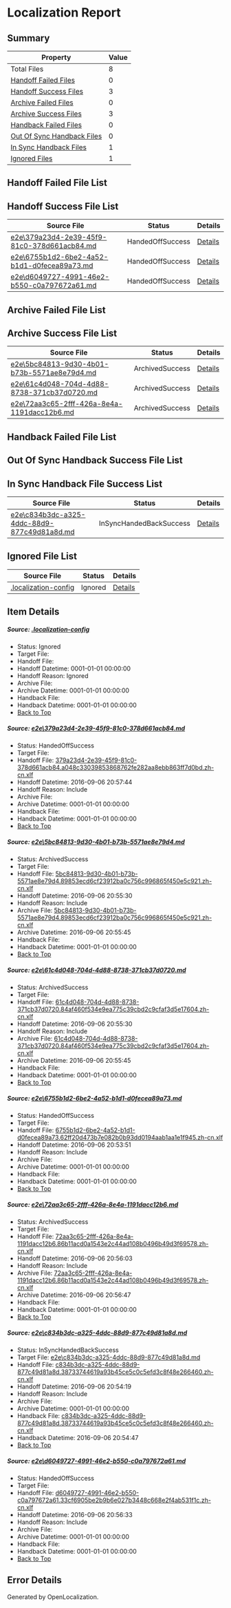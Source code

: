 # <a name='report-top'></a> Localization Report

## Summary
 Property | Value 
 -------- | ----- 
 Total Files | 8
[ Handoff Failed Files ](#handoff-failed-list)| 0
[ Handoff Success Files ](#handoff-success-list)| 3
[ Archive Failed Files ](#archive-failed-list)| 0
[ Archive Success Files ](#archive-success-list)| 3
[ Handback Failed Files ](#handback-failed-list)| 0
[ Out Of Sync Handback Files ](#outofsync-handback-success-list)| 0
[ In Sync Handback Files ](#insync-handback-success-list)| 1
[ Ignored Files ](#ignored-list)| 1

## <a name='handoff-failed-list'></a> Handoff Failed File List

## <a name='handoff-success-list'></a> Handoff Success File List
 Source File | Status | Details 
 ----------- | ------ | ------- 
 [e2e\379a23d4-2e39-45f9-81c0-378d661acb84.md](https://github.com/OpenLocalizationTestOrg/ol-test0/blob/b98a0daf1813e78404563521d01dbf1d6eeebaac/e2e/379a23d4-2e39-45f9-81c0-378d661acb84.md) | HandedOffSuccess | [Details](#47ba215ef4d55ce9d61a4bb906808696c7aadef81)
 [e2e\6755b1d2-6be2-4a52-b1d1-d0fecea89a73.md](https://github.com/OpenLocalizationTestOrg/ol-test0/blob/4d7aa9063456466ed833587bfce42f921ab546c7/e2e/6755b1d2-6be2-4a52-b1d1-d0fecea89a73.md) | HandedOffSuccess | [Details](#fd9594879d9e6720c132863c1585aa1ad2c7fc144)
 [e2e\d6049727-4991-46e2-b550-c0a797672a61.md](https://github.com/OpenLocalizationTestOrg/ol-test0/blob/1b66f7a74b617826b56b88b099fc56be53ee2da8/e2e/d6049727-4991-46e2-b550-c0a797672a61.md) | HandedOffSuccess | [Details](#ab9429b60e4ac81700e42b76332406e69f32bde37)

## <a name='archive-failed-list'></a> Archive Failed File List

## <a name='archive-success-list'></a> Archive Success File List
 Source File | Status | Details 
 ----------- | ------ | ------- 
 [e2e\5bc84813-9d30-4b01-b73b-5571ae8e79d4.md](https://github.com/OpenLocalizationTestOrg/ol-test0/blob/1332ab32ad1ac671cbb058751e9415e714adc576/e2e/5bc84813-9d30-4b01-b73b-5571ae8e79d4.md) | ArchivedSuccess | [Details](#8c4a9ee4a9086da1490b8a5be9df99818284f8f32)
 [e2e\61c4d048-704d-4d88-8738-371cb37d0720.md](https://github.com/OpenLocalizationTestOrg/ol-test0/blob/1332ab32ad1ac671cbb058751e9415e714adc576/e2e/61c4d048-704d-4d88-8738-371cb37d0720.md) | ArchivedSuccess | [Details](#f098153df1ae98e902c55819ec3dc89950077d653)
 [e2e\72aa3c65-2fff-426a-8e4a-1191dacc12b6.md](https://github.com/OpenLocalizationTestOrg/ol-test0/blob/04d0d1f964d59168239f60d308e311a0503e2567/e2e/72aa3c65-2fff-426a-8e4a-1191dacc12b6.md) | ArchivedSuccess | [Details](#4584e8a0be213723e9b940500f6760e8e205597e5)

## <a name='handback-failed-list'></a> Handback Failed File List

## <a name='outofsync-handback-success-list'></a> Out Of Sync Handback Success File List

## <a name='insync-handback-success-list'></a> In Sync Handback File Success List
 Source File | Status | Details 
 ----------- | ------ | ------- 
 [e2e\c834b3dc-a325-4ddc-88d9-877c49d81a8d.md](https://github.com/OpenLocalizationTestOrg/ol-test0/blob/c8eb8c0362e5997ef8ff2baef9cf9a4355dfe08b/e2e/c834b3dc-a325-4ddc-88d9-877c49d81a8d.md) | InSyncHandedBackSuccess | [Details](#99027d0734c8931799bd2b7276f7e9bcd59838576)

## <a name='ignored-list'></a> Ignored File List
 Source File | Status | Details 
 ----------- | ------ | ------- 
 [.localization-config](https://github.com/OpenLocalizationTestOrg/ol-test0/blob/b98a0daf1813e78404563521d01dbf1d6eeebaac/.localization-config) | Ignored | [Details](#3d4f252ac210baf56311d7e97dcc2db10974dbd20)

## Item Details
##### <a name='3d4f252ac210baf56311d7e97dcc2db10974dbd20'></a> Source: [.localization-config](https://github.com/OpenLocalizationTestOrg/ol-test0/blob/b98a0daf1813e78404563521d01dbf1d6eeebaac/.localization-config)
* Status: Ignored
* Target File: 
* Handoff File: 
* Handoff Datetime: 0001-01-01 00:00:00
* Handoff Reason: Ignored
* Archive File: 
* Archive Datetime: 0001-01-01 00:00:00
* Handback File: 
* Handback Datetime: 0001-01-01 00:00:00
* [Back to Top](#report-top)

##### <a name='47ba215ef4d55ce9d61a4bb906808696c7aadef81'></a> Source: [e2e\379a23d4-2e39-45f9-81c0-378d661acb84.md](https://github.com/OpenLocalizationTestOrg/ol-test0/blob/b98a0daf1813e78404563521d01dbf1d6eeebaac/e2e/379a23d4-2e39-45f9-81c0-378d661acb84.md)
* Status: HandedOffSuccess
* Target File: 
* Handoff File: [379a23d4-2e39-45f9-81c0-378d661acb84.a048c33039853868762fe282aa8ebb863ff7d0bd.zh-cn.xlf](https://github.com/OpenLocalizationTestOrg/ol-test0-handoff/blob/c0143efecfdb6c374f9cc24d97054e0374c59b98/ol-handoff/OpenLocalizationTestOrg/ol-test0-zhcn/ci/ht/379a23d4-2e39-45f9-81c0-378d661acb84.a048c33039853868762fe282aa8ebb863ff7d0bd.zh-cn.xlf)
* Handoff Datetime: 2016-09-06 20:57:44
* Handoff Reason: Include
* Archive File: 
* Archive Datetime: 0001-01-01 00:00:00
* Handback File: 
* Handback Datetime: 0001-01-01 00:00:00
* [Back to Top](#report-top)

##### <a name='8c4a9ee4a9086da1490b8a5be9df99818284f8f32'></a> Source: [e2e\5bc84813-9d30-4b01-b73b-5571ae8e79d4.md](https://github.com/OpenLocalizationTestOrg/ol-test0/blob/1332ab32ad1ac671cbb058751e9415e714adc576/e2e/5bc84813-9d30-4b01-b73b-5571ae8e79d4.md)
* Status: ArchivedSuccess
* Target File: 
* Handoff File: [5bc84813-9d30-4b01-b73b-5571ae8e79d4.89853ecd6cf23912ba0c756c996865f450e5c921.zh-cn.xlf](https://github.com/OpenLocalizationTestOrg/ol-test0-handoff/blob/b1f9262a3946cda521a3f480f5a4225eb967efb9/ol-handoff/OpenLocalizationTestOrg/ol-test0-zhcn/ci/ht/5bc84813-9d30-4b01-b73b-5571ae8e79d4.89853ecd6cf23912ba0c756c996865f450e5c921.zh-cn.xlf)
* Handoff Datetime: 2016-09-06 20:55:30
* Handoff Reason: Include
* Archive File: [5bc84813-9d30-4b01-b73b-5571ae8e79d4.89853ecd6cf23912ba0c756c996865f450e5c921.zh-cn.xlf](https://github.com/OpenLocalizationTestOrg/ol-test0-handoff/blob/794a7ed3afe9f0d2ec7d87d949d4fd5e81feafd3/ol-archive/OpenLocalizationTestOrg/ol-test0-zhcn/ci/ht/5bc84813-9d30-4b01-b73b-5571ae8e79d4.89853ecd6cf23912ba0c756c996865f450e5c921.zh-cn.xlf)
* Archive Datetime: 2016-09-06 20:55:45
* Handback File: 
* Handback Datetime: 0001-01-01 00:00:00
* [Back to Top](#report-top)

##### <a name='f098153df1ae98e902c55819ec3dc89950077d653'></a> Source: [e2e\61c4d048-704d-4d88-8738-371cb37d0720.md](https://github.com/OpenLocalizationTestOrg/ol-test0/blob/1332ab32ad1ac671cbb058751e9415e714adc576/e2e/61c4d048-704d-4d88-8738-371cb37d0720.md)
* Status: ArchivedSuccess
* Target File: 
* Handoff File: [61c4d048-704d-4d88-8738-371cb37d0720.84af460f534e9ea775c39cbd2c9cfaf3d5e17604.zh-cn.xlf](https://github.com/OpenLocalizationTestOrg/ol-test0-handoff/blob/b1f9262a3946cda521a3f480f5a4225eb967efb9/ol-handoff/OpenLocalizationTestOrg/ol-test0-zhcn/ci/ht/61c4d048-704d-4d88-8738-371cb37d0720.84af460f534e9ea775c39cbd2c9cfaf3d5e17604.zh-cn.xlf)
* Handoff Datetime: 2016-09-06 20:55:30
* Handoff Reason: Include
* Archive File: [61c4d048-704d-4d88-8738-371cb37d0720.84af460f534e9ea775c39cbd2c9cfaf3d5e17604.zh-cn.xlf](https://github.com/OpenLocalizationTestOrg/ol-test0-handoff/blob/794a7ed3afe9f0d2ec7d87d949d4fd5e81feafd3/ol-archive/OpenLocalizationTestOrg/ol-test0-zhcn/ci/ht/61c4d048-704d-4d88-8738-371cb37d0720.84af460f534e9ea775c39cbd2c9cfaf3d5e17604.zh-cn.xlf)
* Archive Datetime: 2016-09-06 20:55:45
* Handback File: 
* Handback Datetime: 0001-01-01 00:00:00
* [Back to Top](#report-top)

##### <a name='fd9594879d9e6720c132863c1585aa1ad2c7fc144'></a> Source: [e2e\6755b1d2-6be2-4a52-b1d1-d0fecea89a73.md](https://github.com/OpenLocalizationTestOrg/ol-test0/blob/4d7aa9063456466ed833587bfce42f921ab546c7/e2e/6755b1d2-6be2-4a52-b1d1-d0fecea89a73.md)
* Status: HandedOffSuccess
* Target File: 
* Handoff File: [6755b1d2-6be2-4a52-b1d1-d0fecea89a73.62ff20d473b7e082b0b93dd0194aab1aa1e1f945.zh-cn.xlf](https://github.com/OpenLocalizationTestOrg/ol-test0-handoff/blob/950a8cb127fcffbc7bdeac74b111d88397ac6702/ol-handoff/OpenLocalizationTestOrg/ol-test0-zhcn/ci/ht/6755b1d2-6be2-4a52-b1d1-d0fecea89a73.62ff20d473b7e082b0b93dd0194aab1aa1e1f945.zh-cn.xlf)
* Handoff Datetime: 2016-09-06 20:53:51
* Handoff Reason: Include
* Archive File: 
* Archive Datetime: 0001-01-01 00:00:00
* Handback File: 
* Handback Datetime: 0001-01-01 00:00:00
* [Back to Top](#report-top)

##### <a name='4584e8a0be213723e9b940500f6760e8e205597e5'></a> Source: [e2e\72aa3c65-2fff-426a-8e4a-1191dacc12b6.md](https://github.com/OpenLocalizationTestOrg/ol-test0/blob/04d0d1f964d59168239f60d308e311a0503e2567/e2e/72aa3c65-2fff-426a-8e4a-1191dacc12b6.md)
* Status: ArchivedSuccess
* Target File: 
* Handoff File: [72aa3c65-2fff-426a-8e4a-1191dacc12b6.86b11acd0a1543e2c44ad108b0496b49d3f69578.zh-cn.xlf](https://github.com/OpenLocalizationTestOrg/ol-test0-handoff/blob/afb409d174f705b5816221f34fa7e6b98f34e3d4/ol-handoff/OpenLocalizationTestOrg/ol-test0-zhcn/ci/ht/72aa3c65-2fff-426a-8e4a-1191dacc12b6.86b11acd0a1543e2c44ad108b0496b49d3f69578.zh-cn.xlf)
* Handoff Datetime: 2016-09-06 20:56:03
* Handoff Reason: Include
* Archive File: [72aa3c65-2fff-426a-8e4a-1191dacc12b6.86b11acd0a1543e2c44ad108b0496b49d3f69578.zh-cn.xlf](https://github.com/OpenLocalizationTestOrg/ol-test0-handoff/blob/38f611c744bab65e08f677c588192d09f784baaa/ol-archive/OpenLocalizationTestOrg/ol-test0-zhcn/ci/ht/72aa3c65-2fff-426a-8e4a-1191dacc12b6.86b11acd0a1543e2c44ad108b0496b49d3f69578.zh-cn.xlf)
* Archive Datetime: 2016-09-06 20:56:47
* Handback File: 
* Handback Datetime: 0001-01-01 00:00:00
* [Back to Top](#report-top)

##### <a name='99027d0734c8931799bd2b7276f7e9bcd59838576'></a> Source: [e2e\c834b3dc-a325-4ddc-88d9-877c49d81a8d.md](https://github.com/OpenLocalizationTestOrg/ol-test0/blob/c8eb8c0362e5997ef8ff2baef9cf9a4355dfe08b/e2e/c834b3dc-a325-4ddc-88d9-877c49d81a8d.md)
* Status: InSyncHandedBackSuccess
* Target File: [e2e\c834b3dc-a325-4ddc-88d9-877c49d81a8d.md](https://github.com/OpenLocalizationTestOrg/ol-test0-zhcn/blob/6a927163cba37407221fd485b9245b0cbcda2720/e2e/c834b3dc-a325-4ddc-88d9-877c49d81a8d.md)
* Handoff File: [c834b3dc-a325-4ddc-88d9-877c49d81a8d.38733744619a93b45ce5c0c5efd3c8f48e266460.zh-cn.xlf](https://github.com/OpenLocalizationTestOrg/ol-test0-handoff/blob/2072c0e1ca8183c38845e0abdaa6852a4ac96104/ol-handoff/OpenLocalizationTestOrg/ol-test0-zhcn/ci/ht/c834b3dc-a325-4ddc-88d9-877c49d81a8d.38733744619a93b45ce5c0c5efd3c8f48e266460.zh-cn.xlf)
* Handoff Datetime: 2016-09-06 20:54:19
* Handoff Reason: Include
* Archive File: 
* Archive Datetime: 0001-01-01 00:00:00
* Handback File: [c834b3dc-a325-4ddc-88d9-877c49d81a8d.38733744619a93b45ce5c0c5efd3c8f48e266460.zh-cn.xlf](https://github.com/OpenLocalizationTestOrg/ol-test0-handback/blob/9fbe93ffe4aee743fe4ee18494cc8e0d9fab7173/ol-handback/OpenLocalizationTestOrg/ol-test0-zhcn/ci/ht/c834b3dc-a325-4ddc-88d9-877c49d81a8d.38733744619a93b45ce5c0c5efd3c8f48e266460.zh-cn.xlf)
* Handback Datetime: 2016-09-06 20:54:47
* [Back to Top](#report-top)

##### <a name='ab9429b60e4ac81700e42b76332406e69f32bde37'></a> Source: [e2e\d6049727-4991-46e2-b550-c0a797672a61.md](https://github.com/OpenLocalizationTestOrg/ol-test0/blob/1b66f7a74b617826b56b88b099fc56be53ee2da8/e2e/d6049727-4991-46e2-b550-c0a797672a61.md)
* Status: HandedOffSuccess
* Target File: 
* Handoff File: [d6049727-4991-46e2-b550-c0a797672a61.33cf6905be2b9b6e027b3448c668e2f4ab531f1c.zh-cn.xlf](https://github.com/OpenLocalizationTestOrg/ol-test0-handoff/blob/9c2a75c92f5c2ff7e102dc799ec614facb0d1724/ol-handoff/OpenLocalizationTestOrg/ol-test0-zhcn/ci/ht/d6049727-4991-46e2-b550-c0a797672a61.33cf6905be2b9b6e027b3448c668e2f4ab531f1c.zh-cn.xlf)
* Handoff Datetime: 2016-09-06 20:56:33
* Handoff Reason: Include
* Archive File: 
* Archive Datetime: 0001-01-01 00:00:00
* Handback File: 
* Handback Datetime: 0001-01-01 00:00:00
* [Back to Top](#report-top)


## Error Details

Generated by OpenLocalization.
